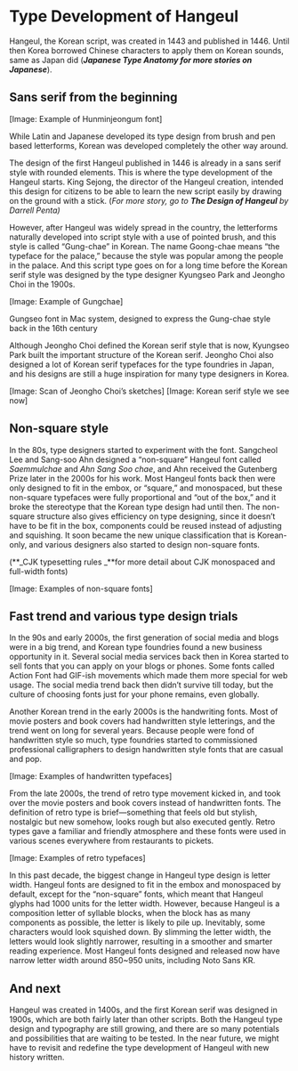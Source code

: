 # Type Development of Hangeul

Hangeul, the Korean script, was created in 1443 and published in 1446. Until then Korea borrowed Chinese characters to apply them on Korean sounds, same as Japan did (**_Japanese Type Anatomy for more stories on Japanese_**). 


## Sans serif from the beginning

[Image: Example of Hunminjeongum font]

While Latin and Japanese developed its type design from brush and pen based letterforms, Korean was developed completely the other way around.

The design of the first Hangeul published in 1446 is already in a sans serif style with rounded elements. This is where the type development of the Hangeul starts. King Sejong, the director of the Hangeul creation, intended this design for citizens to be able to learn the new script easily by drawing on the ground with a stick. (_For more story, go to **The Design of Hangeul** by Darrell Penta)_

However, after Hangeul was widely spread in the country, the letterforms naturally developed into script style with a use of pointed brush, and this style is called “Gung-chae” in Korean. The name Goong-chae means “the typeface for the palace,” because the style was popular among the people in the palace. And this script type goes on for a long time before the Korean serif style was designed by the type designer Kyungseo Park and Jeongho Choi in the 1900s.

[Image: Example of Gungchae]

Gungseo font in Mac system, designed to express the Gung-chae style back in the 16th century

Although Jeongho Choi defined the Korean serif style that is now, Kyungseo Park built the important structure of the Korean serif. Jeongho Choi also designed a lot of Korean serif typefaces for the type foundries in Japan, and his designs are still a huge inspiration for many type designers in Korea.

[Image: Scan of Jeongho Choi’s sketches]
[Image: Korean serif style we see now]


## Non-square style

In the 80s, type designers started to experiment with the font. Sangcheol Lee and Sang-soo Ahn designed a “non-square” Hangeul font called _Saemmulchae_ and _Ahn Sang Soo chae_, and Ahn received the Gutenberg Prize later in the 2000s for his work. Most Hangeul fonts back then were only designed to fit in the embox, or “square,” and monospaced, but these non-square typefaces were fully proportional and “out of the box,” and it broke the stereotype that the Korean type design had until then. The non-square structure also gives efficiency on type designing, since it doesn’t have to be fit in the box, components could be reused instead of adjusting and squishing. It soon became the new unique classification that is Korean-only, and various designers also started to design non-square fonts.

(**_CJK typesetting rules _**for more detail about CJK monospaced and full-width fonts)

[Image: Examples of non-square fonts]


## Fast trend and various type design trials

In the 90s and early 2000s, the first generation of social media and blogs were in a big trend, and Korean type foundries found a new business opportunity in it. Several social media services back then in Korea started to sell fonts that you can apply on your blogs or phones. Some fonts called Action Font had GIF-ish movements which made them more special for web usage. The social media trend back then didn’t survive till today, but the culture of choosing fonts just for your phone remains, even globally.

Another Korean trend in the early 2000s is the handwriting fonts. Most of movie posters and book covers had handwritten style letterings, and the trend went on long for several years. Because people were fond of handwritten style so much, type foundries started to commissioned professional calligraphers to design handwritten style fonts that are casual and pop. 

[Image: Examples of handwritten typefaces]

From the late 2000s, the trend of retro type movement kicked in, and took over the movie posters and book covers instead of handwritten fonts. The definition of retro type is brief—something that feels old but stylish, nostalgic but new somehow, looks rough but also executed gently. Retro types gave a familiar and friendly atmosphere and these fonts were used in various scenes everywhere from restaurants to pickets.

[Image: Examples of retro typefaces]

In this past decade, the biggest change in Hangeul type design is letter width. Hangeul fonts are designed to fit in the embox and monospaced by default, except for the “non-square” fonts, which meant that Hangeul glyphs had 1000 units for the letter width. However, because Hangeul is a composition letter of syllable blocks, when the block has as many components as possible, the letter is likely to pile up. Inevitably, some characters would look squished down. By slimming the letter width, the letters would look slightly narrower, resulting in a smoother and smarter reading experience. Most Hangeul fonts designed and released now have narrow letter width around 850~950 units, including Noto Sans KR.


## And next

Hangeul was created in 1400s, and the first Korean serif was designed in 1900s, which are both fairly later than other scripts. Both the Hangeul type design and typography are still growing, and there are so many potentials and possibilities that are waiting to be tested. In the near future, we might have to revisit and redefine the type development of Hangeul with new history written.
